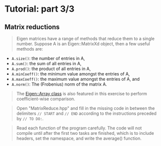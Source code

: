 
# Tutorial: part 3/3
## Matrix reductions


> Eigen matrices have a range of methods that reduce them to a single number. Suppose A is an Eigen::MatrixXd object, then a few useful methods are:
* `A.size()`: the number of entries in A,
* `A.sum()`: the sum of all entries in A,
* `A.prod()`: the product of all entries in A,
* `A.minCoeff()`: the minimum value amongst the entries of A,
* `A.maxCoeff()`: the maximum value amongst the entries of A, and
* `A.norm()`: The (Frobenius) norm of the matrix A.

> The [Eigen::Array class](https://eigen.tuxfamily.org/dox/group__TutorialArrayClass.html) is also featured in this exercise to perform coefficient-wise comparison.

> Open "MatrixReduce.hpp" and fill in the missing code in between the delimiters `// START` and `// END` according to the instructions preceded by `// TO DO:`.

> Read each function of the program carefully. The code will not compile until after the first two tasks are finished, which is to include headers, set the namespace, and write the average() function.
